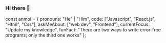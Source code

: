 ### Hi there 👋

const anmol = {
    pronouns: "He" | "Him",
    code: ["Javascript", "React.js", "Html", "Css"],
    askMeAbout: ["web dev", "Frontend"],
    currentFocus: "Update my knowledge",
    funFact: "There are two ways to write error-free programs; only the third one works"
};
